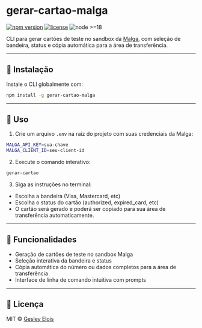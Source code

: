 # gerar-cartao-malga

[![npm version](https://img.shields.io/npm/v/gerar-cartao-malga)](https://www.npmjs.com/package/gerar-cartao-malga)
[![license](https://img.shields.io/npm/l/gerar-cartao-malga)](LICENSE)
![node >=18](https://img.shields.io/badge/node-%3E%3D18-blue)

CLI para gerar cartões de teste no sandbox da [Malga](https://docs.malga.io/sdks/api-sdks/docs/sandbox/generate-card#gerar-cartao), com seleção de bandeira, status e cópia automática para a área de transferência.

---

## 🚀 Instalação

Instale o CLI globalmente com:

```bash
npm install -g gerar-cartao-malga
```

---

## 🧾 Uso

1. Crie um arquivo `.env` na raiz do projeto com suas credenciais da Malga:

```bash
MALGA_API_KEY=sua-chave  
MALGA_CLIENT_ID=seu-client-id
```

2. Execute o comando interativo:

```bash
gerar-cartao
```

3. Siga as instruções no terminal:
- Escolha a bandeira (Visa, Mastercard, etc)
- Escolha o status do cartão (authorized, expired_card, etc)
- O cartão será gerado e poderá ser copiado para sua área de transferência automaticamente.

---

## 🎯 Funcionalidades

- Geração de cartões de teste no sandbox Malga  
- Seleção interativa da bandeira e status  
- Cópia automática do número ou dados completos para a área de transferência  
- Interface de linha de comando intuitiva com prompts

---

## 📄 Licença

MIT © [Gesley Elois](https://github.com/gesleyelois)
